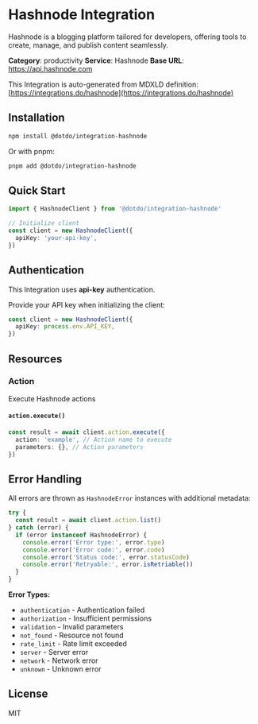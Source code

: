 # Hashnode Integration

Hashnode is a blogging platform tailored for developers, offering tools to create, manage, and publish content seamlessly.

**Category**: productivity
**Service**: Hashnode
**Base URL**: https://api.hashnode.com

This Integration is auto-generated from MDXLD definition: [https://integrations.do/hashnode](https://integrations.do/hashnode)

## Installation

```bash
npm install @dotdo/integration-hashnode
```

Or with pnpm:

```bash
pnpm add @dotdo/integration-hashnode
```

## Quick Start

```typescript
import { HashnodeClient } from '@dotdo/integration-hashnode'

// Initialize client
const client = new HashnodeClient({
  apiKey: 'your-api-key',
})
```

## Authentication

This Integration uses **api-key** authentication.

Provide your API key when initializing the client:

```typescript
const client = new HashnodeClient({
  apiKey: process.env.API_KEY,
})
```

## Resources

### Action

Execute Hashnode actions

#### `action.execute()`

```typescript
const result = await client.action.execute({
  action: 'example', // Action name to execute
  parameters: {}, // Action parameters
})
```

## Error Handling

All errors are thrown as `HashnodeError` instances with additional metadata:

```typescript
try {
  const result = await client.action.list()
} catch (error) {
  if (error instanceof HashnodeError) {
    console.error('Error type:', error.type)
    console.error('Error code:', error.code)
    console.error('Status code:', error.statusCode)
    console.error('Retryable:', error.isRetriable())
  }
}
```

**Error Types:**

- `authentication` - Authentication failed
- `authorization` - Insufficient permissions
- `validation` - Invalid parameters
- `not_found` - Resource not found
- `rate_limit` - Rate limit exceeded
- `server` - Server error
- `network` - Network error
- `unknown` - Unknown error

## License

MIT
